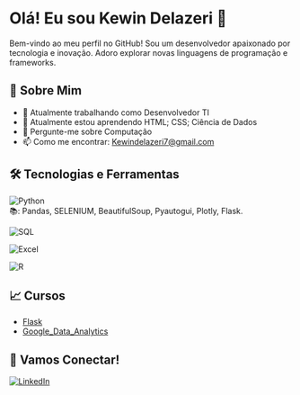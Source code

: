 # Olá! Eu sou Kewin Delazeri 👋

Bem-vindo ao meu perfil no GitHub! Sou um desenvolvedor apaixonado por tecnologia e inovação. Adoro explorar novas linguagens de programação e frameworks.

## 🚀 Sobre Mim

- 💼 Atualmente trabalhando como Desenvolvedor TI
- 🌱 Atualmente estou aprendendo HTML; CSS; Ciência de Dados
- 💬 Pergunte-me sobre Computação
- 📫 Como me encontrar: Kewindelazeri7@gmail.com

## 🛠️ Tecnologias e Ferramentas

![Python](https://img.shields.io/badge/-Python-333333?style=flat&logo=python)    
    📚: Pandas, SELENIUM, BeautifulSoup, Pyautogui, Plotly, Flask.
  
![SQL](https://img.shields.io/badge/-SQL-333333?style=flat&logo=sql)

![Excel](https://img.shields.io/badge/-Excel-333333?style=flat&logo=microsoft-excel)

![R](https://img.shields.io/badge/-R-333333?style=flat&logo=r)

## 📈 Cursos
- [Flask](https://cursos.alura.com.br/degree/certificate/79978f3c-d162-44b6-a2db-903fea994d59?lang)
- [Google_Data_Analytics](https://www.coursera.org/account/accomplishments/specialization/certificate/QDZA84DXFBSQ)


## 🤝 Vamos Conectar!

[![LinkedIn](https://img.shields.io/badge/LinkedIn-0077B5?style=for-the-badge&logo=linkedin&logoColor=white)](https://www.linkedin.com/in/kewin-delazeri-5ab567238/?originalSubdomain=br)
